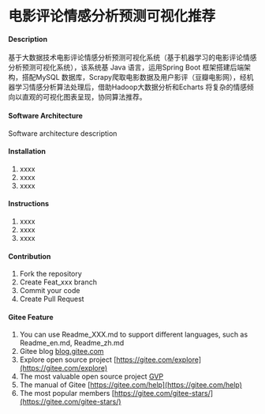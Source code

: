 # 电影评论情感分析预测可视化推荐

#### Description
基于大数据技术电影评论情感分析预测可视化系统（基于机器学习的电影评论情感分析预测可视化系统），该系统基 Java 语言，运用Spring Boot 框架搭建后端架构，搭配MySQL 数据库，Scrapy爬取电影数据及用户影评（豆瓣电影网），经机器学习情感分析算法处理后，借助Hadoop大数据分析和Echarts 将复杂的情感倾向以直观的可视化图表呈现，协同算法推荐。

#### Software Architecture
Software architecture description

#### Installation

1.  xxxx
2.  xxxx
3.  xxxx

#### Instructions

1.  xxxx
2.  xxxx
3.  xxxx

#### Contribution

1.  Fork the repository
2.  Create Feat_xxx branch
3.  Commit your code
4.  Create Pull Request


#### Gitee Feature

1.  You can use Readme\_XXX.md to support different languages, such as Readme\_en.md, Readme\_zh.md
2.  Gitee blog [blog.gitee.com](https://blog.gitee.com)
3.  Explore open source project [https://gitee.com/explore](https://gitee.com/explore)
4.  The most valuable open source project [GVP](https://gitee.com/gvp)
5.  The manual of Gitee [https://gitee.com/help](https://gitee.com/help)
6.  The most popular members  [https://gitee.com/gitee-stars/](https://gitee.com/gitee-stars/)

